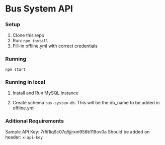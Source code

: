 # Bus System API

### Setup

1. Clone this repo
2. Run: `npm install`
3. Fill-in offline.yml with correct credentials

### Running

```
npm start
```

### Running in local

1. Install and Run MySQL instance

2. Create schema `bus-system-db`. This will be the db_name to be added in offline.yml

### Aditional Requirements

Sample API Key: 7rfii1iq9c07q5jjrxm958b118ov0a
Should be added on header: `x-api-key`